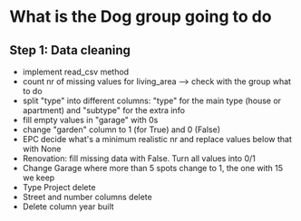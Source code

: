 # What is the Dog group going to do

## Step 1: Data cleaning

- implement read_csv method
- count nr of missing values for living_area --> check with the group what to do
- split "type" into different columns: "type" for the main type (house or apartment) and "subtype" for the extra info 
- fill empty values in "garage" with 0s
- change "garden" column to 1 (for True) and 0 (False)
- EPC decide what's a minimum realistic nr and replace values below that with None
- Renovation: fill missing data with False. Turn all values into 0/1
- Change Garage where more than 5 spots change to 1, the one with 15 we keep
- Type Project  delete
- Street and number columns delete
- Delete column year built
